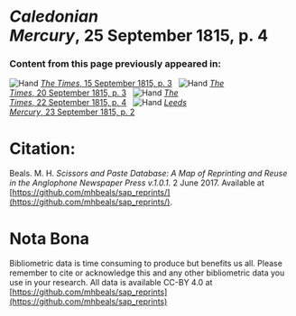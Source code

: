# *Caledonian Mercury*, 25 September 1815, p. 4  
  
### Content from this page previously appeared in:  
![Hand](http://scissorsandpaste.net/wp-content/uploads/2017/06/smallhandpointer.png) [*The Times*, 15 September 1815, p. 3](https://mhbeals.github.io/sap_html/The-Times/The-Times-15-September-1815-p-3)  
![Hand](http://scissorsandpaste.net/wp-content/uploads/2017/06/smallhandpointer.png) [*The Times*, 20 September 1815, p. 3](https://mhbeals.github.io/sap_html/The-Times/The-Times-20-September-1815-p-3)  
![Hand](http://scissorsandpaste.net/wp-content/uploads/2017/06/smallhandpointer.png) [*The Times*, 22 September 1815, p. 4](https://mhbeals.github.io/sap_html/The-Times/The-Times-22-September-1815-p-4)  
![Hand](http://scissorsandpaste.net/wp-content/uploads/2017/06/smallhandpointer.png) [*Leeds Mercury*, 23 September 1815, p. 2](https://mhbeals.github.io/sap_html/Leeds-Mercury/Leeds-Mercury-23-September-1815-p-2)  


# Citation: 

Beals. M. H. *Scissors and Paste Database: A Map of Reprinting and Reuse in the Anglophone Newspaper Press v.1.0.1.* 2 June 2017. Available at [https://github.com/mhbeals/sap_reprints/](https://github.com/mhbeals/sap_reprints/). 

# Nota Bona

Bibliometric data is time consuming to produce but benefits us all. Please remember to cite or acknowledge this and any other bibliometric data you use in your research. All data is available CC-BY 4.0 at [https://github.com/mhbeals/sap_reprints](https://github.com/mhbeals/sap_reprints)